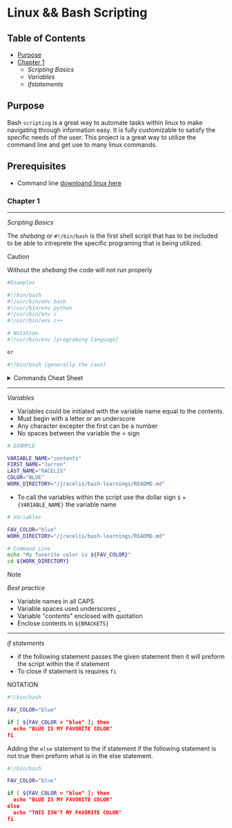 # Linux && Bash Scripting

## Table of Contents

* [Purpose](#purpose)
* [Chapter 1](#chapter-1)
  * _Scripting Basics_
  * _Variables_
  * _ifstatements_
## Purpose
Bash `scripting` is a great way to automate tasks within linux to make navigating through information easy. It is fully customizable to satisfy the specific needs of the user. This project is a great way to utilize the command line and get use to many linux commands.

## Prerequisites
* Command line [downloand linux here](https://ubuntu.com/desktop/wsl)

### Chapter 1 
---
_Scripting Basics_

The _shebang_ or `#!/bin/bash` is the first shell script that has to be included to be able to intreprete the specific programing that is being utilized.

> [!CAUTION]
> Without the _shebang_ the code will not run properly


```bash
#Examples

#!/bin/bash
#!/usr/bin/env bash
#!/usr/bin/env python
#!/usr/bin/env c
#!/usr/bin/env c++

# Notation
#!/usr/bin/env [programing language]

or

#!/bin/bash [generally the case]
```

<details>

<summary>Commands Cheat Sheet</summary>

| Commands   | Description                          |
|------------|-------------------------------
| `echo`     | to display output                             
| `cd`       | to change directories
| `ls`       | to list contents in directory
| `pwd`      | print working directory
| `rm`       | remove file
| `rmdir`    | remove directory
| `mkdir`    | make directory
| `touch`    | 
| `whereis`  |
| `locate`   |
| `whatis`   |
| `chmod`    | change file mode
| `grep`     | get regular expression
| `awk`      | 
| `sort`     | 
| `find`     |
| `sed`      |
| `paste`    |
| `cut`      |
| `pv`       |



</details>

---

_Variables_

* Variables could be initiated with the variable name equal to the contents. 
* Must begin with a letter or an underscore
* Any character excepter the first can be a number
* No spaces between the variable the = sign

```bash
# EXAMPLE

VARIABLE_NAME="contents"
FIRST_NAME="Jarron"
LAST_NAME="RACELIS"
COLOR="BLUE"
WORK_DIRECTORY="/jracelis/bash-learnings/READMD.md"
```

* To call the variables within the script use the dollar sign `$` +  `{VARIABLE_NAME}` the variable name 

```bash
# Variables

FAV_COLOR="blue"
WORK_DIRECTORY="/jracelis/bash-learnings/READMD.md"

# Command Line
echo "My favorite color is ${FAV_COLOR}"
cd ${WORK_DIRECTORY}

```

> [!NOTE]
> _Best practice_   
> * Variable names in all CAPS  
> * Variable spaces used underscores _  
> * Variable "contents" enclosed with quotation
> * Enclose contents in `${BRACKETS}` 

---

_if statements_

* if the following statement passes the given statement then it will preform the script within the if statement
* To close if statement is requires `fi`

NOTATION

```bash
#!/bin/bash

FAV_COLOR="blue"

if [ ${FAV_COLOR = "blue" ]; then
  echo "BLUE IS MY FAVORITE COLOR"
fi
```

Adding the `else` statement to the if statement if the following statement is not true then preform what is in the else statement.

```bash
#!/bin/bash

FAV_COLOR="blue"

if [ ${FAV_COLOR = "blue" ]; then
  echo "BLUE IS MY FAVORITE COLOR"
else
  echo "THIS ISN'T MY FAVORITE COLOR"
fi
```
